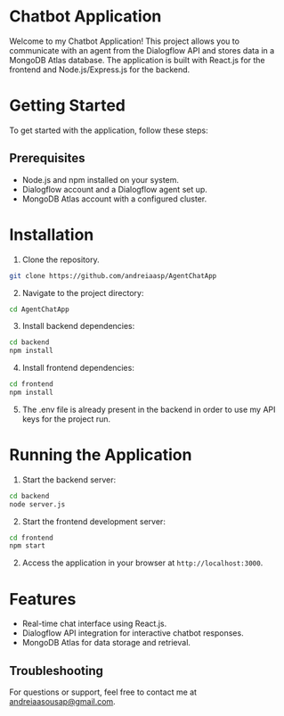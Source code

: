 # Chatbot Application

Welcome to my Chatbot Application! This project allows you to communicate with an agent from the Dialogflow API and stores data in a MongoDB Atlas database. The application is built with React.js for the frontend and Node.js/Express.js for the backend.

# Getting Started

To get started with the application, follow these steps:

## Prerequisites

* Node.js and npm installed on your system.
* Dialogflow account and a Dialogflow agent set up.
* MongoDB Atlas account with a configured cluster.

# Installation 

1. Clone the repository.

```bash
git clone https://github.com/andreiaasp/AgentChatApp
```

2. Navigate to the project directory:

```bash
cd AgentChatApp
```
3. Install backend dependencies:

```bash
cd backend
npm install
```
4. Install frontend dependencies:

```bash
cd frontend
npm install
```

5. The .env file is already present in the backend in order to use my API keys for the project run.

# Running the Application

1. Start the backend server:
```bash
cd backend
node server.js
```

2. Start the frontend development server:
```bash
cd frontend
npm start
```

2. Access the application in your browser at `http://localhost:3000`.

# Features

* Real-time chat interface using React.js.
* Dialogflow API integration for interactive chatbot responses.
* MongoDB Atlas for data storage and retrieval.

## Troubleshooting

For questions or support, feel free to contact me at andreiaasousap@gmail.com.
